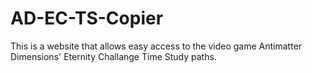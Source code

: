 # AD-EC-TS-Copier
This is a website that allows easy access to the video game Antimatter Dimensions' Eternity Challange Time Study paths.
